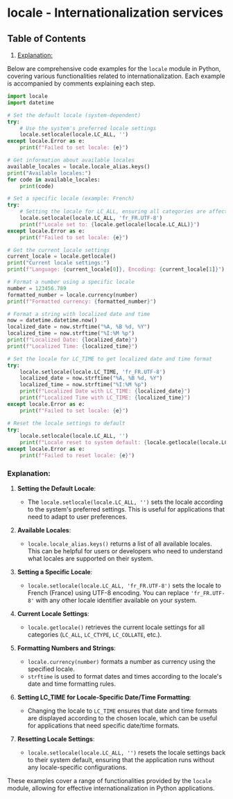 # locale - Internationalization services
## Table of Contents

1. [Explanation:](#explanation)



Below are comprehensive code examples for the `locale` module in Python, covering various functionalities related to internationalization. Each example is accompanied by comments explaining each step.

```python
import locale
import datetime

# Set the default locale (system-dependent)
try:
    # Use the system's preferred locale settings
    locale.setlocale(locale.LC_ALL, '')
except locale.Error as e:
    print(f"Failed to set locale: {e}")

# Get information about available locales
available_locales = locale.locale_alias.keys()
print("Available locales:")
for code in available_locales:
    print(code)

# Set a specific locale (example: French)
try:
    # Setting the locale for LC_ALL, ensuring all categories are affected
    locale.setlocale(locale.LC_ALL, 'fr_FR.UTF-8')
    print(f"Locale set to: {locale.getlocale(locale.LC_ALL)}")
except locale.Error as e:
    print(f"Failed to set locale: {e}")

# Get the current locale settings
current_locale = locale.getlocale()
print("Current locale settings:")
print(f"Language: {current_locale[0]}, Encoding: {current_locale[1]}")

# Format a number using a specific locale
number = 123456.789
formatted_number = locale.currency(number)
print(f"Formatted currency: {formatted_number}")

# Format a string with localized date and time
now = datetime.datetime.now()
localized_date = now.strftime("%A, %B %d, %Y")
localized_time = now.strftime("%I:%M %p")
print(f"Localized Date: {localized_date}")
print(f"Localized Time: {localized_time}")

# Set the locale for LC_TIME to get localized date and time format
try:
    locale.setlocale(locale.LC_TIME, 'fr_FR.UTF-8')
    localized_date = now.strftime("%A, %B %d, %Y")
    localized_time = now.strftime("%I:%M %p")
    print(f"Localized Date with LC_TIME: {localized_date}")
    print(f"Localized Time with LC_TIME: {localized_time}")
except locale.Error as e:
    print(f"Failed to set locale: {e}")

# Reset the locale settings to default
try:
    locale.setlocale(locale.LC_ALL, '')
    print(f"Locale reset to system default: {locale.getlocale(locale.LC_ALL)}")
except locale.Error as e:
    print(f"Failed to reset locale: {e}")
```

### Explanation:

1. **Setting the Default Locale**:
   - The `locale.setlocale(locale.LC_ALL, '')` sets the locale according to the system's preferred settings. This is useful for applications that need to adapt to user preferences.

2. **Available Locales**:
   - `locale.locale_alias.keys()` returns a list of all available locales. This can be helpful for users or developers who need to understand what locales are supported on their system.

3. **Setting a Specific Locale**:
   - `locale.setlocale(locale.LC_ALL, 'fr_FR.UTF-8')` sets the locale to French (France) using UTF-8 encoding. You can replace `'fr_FR.UTF-8'` with any other locale identifier available on your system.

4. **Current Locale Settings**:
   - `locale.getlocale()` retrieves the current locale settings for all categories (`LC_ALL`, `LC_CTYPE`, `LC_COLLATE`, etc.).

5. **Formatting Numbers and Strings**:
   - `locale.currency(number)` formats a number as currency using the specified locale.
   - `strftime` is used to format dates and times according to the locale's date and time formatting rules.

6. **Setting LC_TIME for Locale-Specific Date/Time Formatting**:
   - Changing the locale to `LC_TIME` ensures that date and time formats are displayed according to the chosen locale, which can be useful for applications that need specific date/time formats.

7. **Resetting Locale Settings**:
   - `locale.setlocale(locale.LC_ALL, '')` resets the locale settings back to their system default, ensuring that the application runs without any locale-specific configurations.

These examples cover a range of functionalities provided by the `locale` module, allowing for effective internationalization in Python applications.
